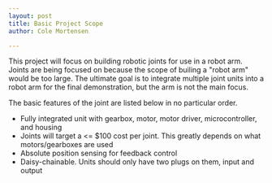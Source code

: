 ```yaml
---
layout: post
title: Basic Project Scope
author: Cole Mortensen

---
```


This project will focus on building robotic joints for use in a robot arm. Joints are being focused on because the scope of builing a "robot arm" would be too large. The ultimate goal is to integrate multiple joint units into a robot arm for the final demonstration, but the arm is not the main focus. 

The basic features of the joint are listed below in no particular order. 

* Fully integrated unit with gearbox, motor, motor driver, microcontroller, and housing
* Joints will target a <= $100 cost per joint. This greatly depends on what motors/gearboxes are used
* Absolute position sensing for feedback control
* Daisy-chainable. Units should only have two plugs on them, input and output

